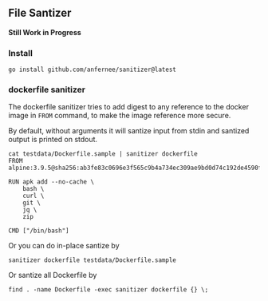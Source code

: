 ## File Santizer

**Still Work in Progress**

### Install

```
go install github.com/anfernee/sanitizer@latest
```

### dockerfile sanitizer

The dockerfile sanitizer tries to add digest to any reference to the docker image in `FROM`
command, to make the image reference more secure.

By default, without arguments it will santize input from stdin and santized output is printed
on stdout.
```
cat testdata/Dockerfile.sample | sanitizer dockerfile
FROM alpine:3.9.5@sha256:ab3fe83c0696e3f565c9b4a734ec309ae9bd0d74c192de4590fd6dc2ef717815

RUN apk add --no-cache \
    bash \
    curl \
    git \
    jq \
    zip

CMD ["/bin/bash"]
```

Or you can do in-place santize by

```
sanitizer dockerfile testdata/Dockerfile.sample
```

Or santize all Dockerfile by

```
find . -name Dockerfile -exec sanitizer dockerfile {} \;
```